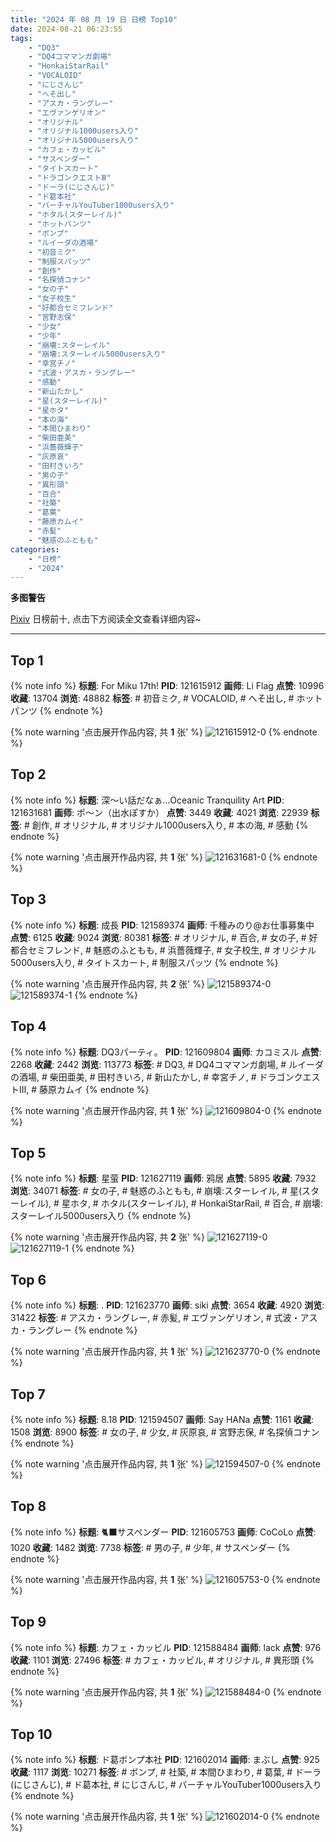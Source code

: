 ```yaml
---
title: "2024 年 08 月 19 日 日榜 Top10"
date: 2024-08-21 06:23:55
tags:
    - "DQ3"
    - "DQ4コママンガ劇場"
    - "HonkaiStarRail"
    - "VOCALOID"
    - "にじさんじ"
    - "へそ出し"
    - "アスカ・ラングレー"
    - "エヴァンゲリオン"
    - "オリジナル"
    - "オリジナル1000users入り"
    - "オリジナル5000users入り"
    - "カフェ・カッビル"
    - "サスペンダー"
    - "タイトスカート"
    - "ドラゴンクエストⅢ"
    - "ドーラ(にじさんじ)"
    - "ド葛本社"
    - "バーチャルYouTuber1000users入り"
    - "ホタル(スターレイル)"
    - "ホットパンツ"
    - "ボンプ"
    - "ルイーダの酒場"
    - "初音ミク"
    - "制服スパッツ"
    - "創作"
    - "名探偵コナン"
    - "女の子"
    - "女子校生"
    - "好都合セミフレンド"
    - "宮野志保"
    - "少女"
    - "少年"
    - "崩壊:スターレイル"
    - "崩壊:スターレイル5000users入り"
    - "幸宮チノ"
    - "式波・アスカ・ラングレー"
    - "感動"
    - "新山たかし"
    - "星(スターレイル)"
    - "星ホタ"
    - "本の海"
    - "本間ひまわり"
    - "柴田亜美"
    - "浜薔薇輝子"
    - "灰原哀"
    - "田村きいろ"
    - "男の子"
    - "異形頭"
    - "百合"
    - "社築"
    - "葛葉"
    - "藤原カムイ"
    - "赤髪"
    - "魅惑のふともも"
categories:
    - "日榜"
    - "2024"
---
```


<i class="fa fa-triangle-exclamation"></i>**多图警告**<i class="fa fa-triangle-exclamation"></i>

[Pixiv](https://www.pixiv.net/) 日榜前十, 点击下方阅读全文查看详细内容~

<!-- more -->

---

## Top 1

{% note info %}
**标题**: For Miku 17th!
**PID**: 121615912 **画师**: Li Flag
**点赞**: 10996 **收藏**: 13704 **浏览**: 48882
**标签**: # 初音ミク, # VOCALOID, # へそ出し, # ホットパンツ
{% endnote %}

{% note warning '点击展开作品内容, 共 **1** 张' %}
![121615912-0](https://i.pixiv.re/img-original/img/2024/08/18/20/45/21/121615912_p0.jpg)
{% endnote %}

## Top 2

{% note info %}
**标题**: 深～い話だなぁ…Oceanic Tranquility Art
**PID**: 121631681 **画师**: ポ～ン（出水ぽすか）
**点赞**: 3449 **收藏**: 4021 **浏览**: 22939
**标签**: # 創作, # オリジナル, # オリジナル1000users入り, # 本の海, # 感動
{% endnote %}

{% note warning '点击展开作品内容, 共 **1** 张' %}
![121631681-0](https://i.pixiv.re/img-original/img/2024/08/19/07/30/01/121631681_p0.jpg)
{% endnote %}

## Top 3

{% note info %}
**标题**: 成長
**PID**: 121589374 **画师**: 千種みのり@お仕事募集中
**点赞**: 6125 **收藏**: 9024 **浏览**: 80381
**标签**: # オリジナル, # 百合, # 女の子, # 好都合セミフレンド, # 魅惑のふともも, # 浜薔薇輝子, # 女子校生, # オリジナル5000users入り, # タイトスカート, # 制服スパッツ
{% endnote %}

{% note warning '点击展开作品内容, 共 **2** 张' %}
![121589374-0](https://i.pixiv.re/img-original/img/2024/08/18/00/16/53/121589374_p0.jpg)
![121589374-1](https://i.pixiv.re/img-original/img/2024/08/18/00/16/53/121589374_p1.jpg)
{% endnote %}

## Top 4

{% note info %}
**标题**: DQ3パーティ。
**PID**: 121609804 **画师**: カコミスル
**点赞**: 2268 **收藏**: 2442 **浏览**: 113773
**标签**: # DQ3, # DQ4コママンガ劇場, # ルイーダの酒場, # 柴田亜美, # 田村きいろ, # 新山たかし, # 幸宮チノ, # ドラゴンクエストⅢ, # 藤原カムイ
{% endnote %}

{% note warning '点击展开作品内容, 共 **1** 张' %}
![121609804-0](https://i.pixiv.re/img-original/img/2024/08/19/07/04/28/121609804_p0.jpg)
{% endnote %}

## Top 5

{% note info %}
**标题**: 星萤
**PID**: 121627119 **画师**: 鸦居
**点赞**: 5895 **收藏**: 7932 **浏览**: 34071
**标签**: # 女の子, # 魅惑のふともも, # 崩壊:スターレイル, # 星(スターレイル), # 星ホタ, # ホタル(スターレイル), # HonkaiStarRail, # 百合, # 崩壊:スターレイル5000users入り
{% endnote %}

{% note warning '点击展开作品内容, 共 **2** 张' %}
![121627119-0](https://i.pixiv.re/img-original/img/2024/08/19/01/38/57/121627119_p0.jpg)
![121627119-1](https://i.pixiv.re/img-original/img/2024/08/19/01/38/57/121627119_p1.jpg)
{% endnote %}

## Top 6

{% note info %}
**标题**: .
**PID**: 121623770 **画师**: siki
**点赞**: 3654 **收藏**: 4920 **浏览**: 31422
**标签**: # アスカ・ラングレー, # 赤髪, # エヴァンゲリオン, # 式波・アスカ・ラングレー
{% endnote %}

{% note warning '点击展开作品内容, 共 **1** 张' %}
![121623770-0](https://i.pixiv.re/img-original/img/2024/08/19/00/00/27/121623770_p0.jpg)
{% endnote %}

## Top 7

{% note info %}
**标题**: 8.18
**PID**: 121594507 **画师**: Say HANa
**点赞**: 1161 **收藏**: 1508 **浏览**: 8900
**标签**: # 女の子, # 少女, # 灰原哀, # 宮野志保, # 名探偵コナン
{% endnote %}

{% note warning '点击展开作品内容, 共 **1** 张' %}
![121594507-0](https://i.pixiv.re/img-original/img/2024/08/18/04/00/03/121594507_p0.png)
{% endnote %}

## Top 8

{% note info %}
**标题**: 🐈‍⬛サスペンダー
**PID**: 121605753 **画师**: CoCoLo
**点赞**: 1020 **收藏**: 1482 **浏览**: 7738
**标签**: # 男の子, # 少年, # サスペンダー
{% endnote %}

{% note warning '点击展开作品内容, 共 **1** 张' %}
![121605753-0](https://i.pixiv.re/img-original/img/2024/08/18/15/02/09/121605753_p0.png)
{% endnote %}

## Top 9

{% note info %}
**标题**: カフェ・カッビル
**PID**: 121588484 **画师**: lack
**点赞**: 976 **收藏**: 1101 **浏览**: 27496
**标签**: # カフェ・カッビル, # オリジナル, # 異形頭
{% endnote %}

{% note warning '点击展开作品内容, 共 **1** 张' %}
![121588484-0](https://i.pixiv.re/img-original/img/2024/08/18/00/00/34/121588484_p0.png)
{% endnote %}

## Top 10

{% note info %}
**标题**: ド葛ボンプ本社
**PID**: 121602014 **画师**: まぶし
**点赞**: 925 **收藏**: 1117 **浏览**: 10271
**标签**: # ボンプ, # 社築, # 本間ひまわり, # 葛葉, # ドーラ(にじさんじ), # ド葛本社, # にじさんじ, # バーチャルYouTuber1000users入り
{% endnote %}

{% note warning '点击展开作品内容, 共 **1** 张' %}
![121602014-0](https://i.pixiv.re/img-original/img/2024/08/18/12/17/02/121602014_p0.jpg)
{% endnote %}
